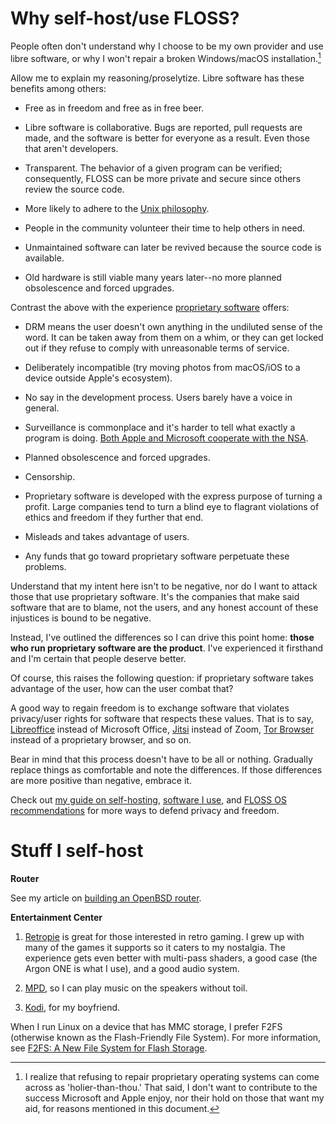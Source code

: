 # Why self-host/use FLOSS?

People often don't understand why I choose to be my own provider and use
libre software, or why I won't repair a broken Windows/macOS
installation.[^1]

[^1]: I realize that refusing to repair proprietary operating systems
  can come across as 'holier-than-thou.' That said, I don't want to
  contribute to the success Microsoft and Apple enjoy, nor their hold on
  those that want my aid, for reasons mentioned in this document.

Allow me to explain my reasoning/proselytize. Libre software has
these benefits among others:

- Free as in freedom and free as in free beer.

- Libre software is collaborative. Bugs are reported, pull requests are
  made, and the software is better for everyone as a result. Even those
  that aren't developers.

- Transparent. The behavior of a given program can be verified;
  consequently, FLOSS can be more private and secure since others
  review the source code.

- More likely to adhere to the [Unix
  philosophy](https://web.mit.edu/6.055/old/S2009/notes/unix.pdf).

- People in the community volunteer their time to help others in need.

- Unmaintained software can later be revived because the source code is
  available.

- Old hardware is still viable many years later--no more planned obsolescence
  and forced upgrades.

Contrast the above with the experience [proprietary
software](https://www.gnu.org/proprietary/proprietary.en.html) offers:

- DRM means the user doesn't own anything in the undiluted sense of the
  word. It can be taken away from them on a whim, or they can get locked
  out if they refuse to comply with unreasonable terms of service.

- Deliberately incompatible (try moving photos from macOS/iOS to
  a device outside Apple's ecosystem).

- No say in the development process. Users barely have a voice in
  general.

- Surveillance is commonplace and it's harder to tell what exactly
  a program is doing. [Both Apple and Microsoft cooperate with the
  NSA](/images/Prism_slide_5.jpg).

- Planned obsolescence and forced upgrades.

- Censorship.

- Proprietary software is developed with the express purpose of turning
  a profit. Large companies tend to turn a blind eye to flagrant
  violations of ethics and freedom if they further that end.

- Misleads and takes advantage of users.

- Any funds that go toward proprietary software perpetuate these
  problems.

Understand that my intent here isn't to be negative, nor do I want to
attack those that use proprietary software. It's the companies that make
said software that are to blame, not the users, and any honest account
of these injustices is bound to be negative.

Instead, I've outlined the differences so I can drive this point home:
**those who run proprietary software are the product**. I've experienced
it firsthand and I'm certain that people deserve better.

Of course, this raises the following question: if proprietary software
takes advantage of the user, how can the user combat that?

A good way to regain freedom is to exchange software that violates
privacy/user rights for software that respects these values. That is to
say, [Libreoffice](https://www.libreoffice.org/) instead of Microsoft
Office, [Jitsi](https://jitsi.org/) instead of Zoom, [Tor
Browser](https://www.torproject.org/) instead of a proprietary browser,
and so on.

Bear in mind that this process doesn't have to be all or
nothing. Gradually replace things as comfortable and note the
differences. If those differences are more positive than negative,
embrace it.

Check out [my guide on self-hosting](/self-host-guide.html), [software
I use](/software.html), and [FLOSS OS recommendations](/os.html) for
more ways to defend privacy and freedom.

# Stuff I self-host

**Router**

See my article on [building an OpenBSD router](/openbsd-router.html).

**Entertainment Center**

1. [Retropie](https://retropie.org.uk/) is great for those interested in
   retro gaming. I grew up with many of the games it supports so it
   caters to my nostalgia. The experience gets even better with
   multi-pass shaders, a good case (the Argon ONE is what I use), and
   a good audio system.

1. [MPD](https://www.musicpd.org/), so I can play music on the speakers
   without toil.

1. [Kodi](https://kodi.tv/), for my boyfriend.

When I run Linux on a device that has MMC storage, I prefer F2FS
(otherwise known as the Flash-Friendly File System). For more
information, see [F2FS: A New
File System for Flash
Storage](https://www.cs.fsu.edu/~awang/courses/cop5611_s2020/f2fs2.pdf).
